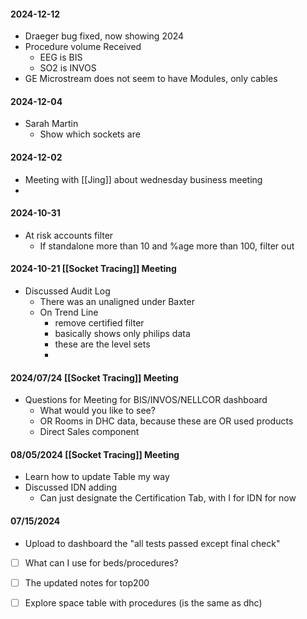 
#### 2024-12-12
- Draeger bug fixed, now showing 2024
- Procedure volume Received
	- EEG is BIS
	- SO2 is INVOS
- GE Microstream does not seem to have Modules, only cables


#### 2024-12-04

- Sarah Martin
	- Show which sockets are 

#### 2024-12-02
- Meeting with [[Jing]] about wednesday business meeting
- 
#### 2024-10-31
- At risk accounts filter
	- If standalone more than 10 and %age more than 100, filter out
#### 2024-10-21 [[Socket Tracing]] Meeting 
- Discussed Audit Log
	- There was an unaligned under Baxter
	- On Trend Line
		- remove certified filter
		- basically shows only philips data
		- these are the level sets
		- 

#### 2024/07/24 [[Socket Tracing]] Meeting
- Questions for Meeting for BIS/INVOS/NELLCOR dashboard
	- What would you like to see?
	- OR Rooms in DHC data, because these are OR used products
	- Direct Sales component

#### 08/05/2024 [[Socket Tracing]] Meeting
- Learn how to update Table my way
- Discussed IDN adding
	- Can just designate the Certification Tab, with I for IDN for now

#### 07/15/2024
- Upload to dashboard the "all tests passed except final check"
- [ ] What can I use for beds/procedures?
- [ ] The updated notes for top200
- [ ] Explore space table with procedures (is the same as dhc)

